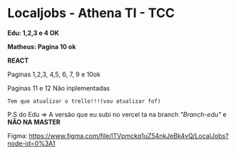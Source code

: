 # Localjobs - Athena TI - TCC

**Edu: 1,2,3 e 4 OK**

**Matheus: Pagina 10 ok**

**REACT**

Paginas 1,2,3, 4,5, 6, 7, 9 e 10ok

Paginas 11 e 12 Não inplementadas


```
Tem que atualizar o trello!!!(vou atualizar fof)
```

P.S do Edu => A versão que eu subi no vercel ta na branch *"Branch-edu"* e **NÃO NA MASTER**


Figma: https://www.figma.com/file/lTVpmckq1uZ54nkJeBk4vQ/LocalJobs?node-id=0%3A1
